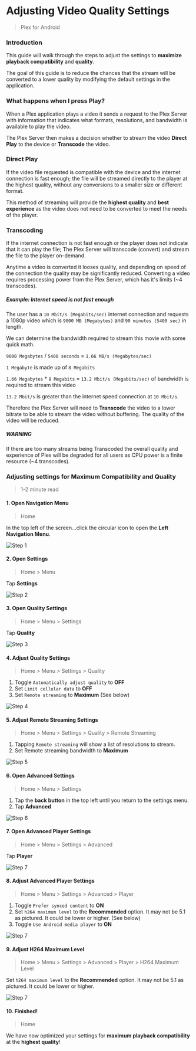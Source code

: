 # Adjusting Video Quality Settings
> Plex for Android

### Introduction
This guide will walk through the steps to adjust the settings to **maximize playback compatibility** and **quality**. 

The goal of this guide is to reduce the chances that the stream will be converted to a lower quality by modifying the default settings in the application.


### What happens when I press Play?

When a Plex application plays a video it sends a request to the Plex Server with information that indicates what formats, resolutions, and bandwidth is available to play the video. 

The Plex Server then makes a decision whether to stream the video **Direct Play** to the device or **Transcode** the video.


### Direct Play
If the video file requested is compatible with the device and the internet connection is fast enough; the file will be streamed directly to the player at the highest quality, without any conversions to a smaller size or different format. 

This method of streaming will provide the **highest quality** and **best experience** as the video does not need to be converted to meet the needs of the player.


### Transcoding

If the internet connection is not fast enough or the player does not indicate that it can play the file; The Plex Server will transcode (convert) and stream the file to the player on-demand. 

Anytime a video is converted it looses quality, and depending on speed of the connection the quality may be significantly reduced. Converting a video requires processing power from the Plex Server, which has it's limits (~4 transcodes).


##### Example: Internet speed is not fast enough

The user has a `10 Mbit/s (Megabits/sec)` internet connection and requests a 1080p video which is `9000 MB (Megabytes)` and `90 minutes (5400 sec)` in length. 

We can determine the bandwidth required to stream this movie with some quick math. 

`9000 Megabytes` / `5400 seconds` = `1.66 MB/s (Megabytes/sec)`

`1 Megabyte` is made up of `8 Megabits`

`1.66 Megabytes` * `8 Megabits` = `13.2 Mbit/s (Megabits/sec)` of bandwidth is required to stream this video

`13.2 Mbit/s` is greater than the internet speed connection at `10 Mbit/s`.

Therefore the Plex Server will need to **Transcode** the video to a lower bitrate to be able to stream the video without buffering. The quality of the video will be reduced.


##### WARNING

If there are too many streams being Transcoded the overall quality and experience of Plex will be degraded for all users as CPU power is a finite resource (~4 transcodes).


### Adjusting settings for Maximum Compatibility and Quality

> 1-2 minute read

#### 1. Open Navigation Menu
> Home

In the top left of the screen...click the circular icon to open the **Left Navigation Menu**. 

![Step 1](./img/0.png "Step 1")

#### 2. Open Settings
> Home > Menu

Tap **Settings**

![Step 2](./img/1.png "Step 2")


#### 3. Open Quality Settings
> Home > Menu > Settings 

Tap **Quality**

![Step 3](./img/2.png "Step 3")


#### 4. Adjust Quality Settings
> Home > Menu > Settings > Quality

1. Toggle `Automatically adjust quality` to **OFF**
2. Set `Limit cellular data` to **OFF**
3. Set `Remote streaming` to **Maximum** (See below)


![Step 4](./img/3.png "Step 4")


#### 5. Adjust Remote Streaming Settings
> Home > Menu > Settings > Quality > Remote Streaming

1. Tapping `Remote streaming` will show a list of resolutions to stream.  
2. Set Remote streaming bandwidth to **Maximum**

![Step 5](./img/4.png "Step 5")

#### 6. Open Advanced Settings
> Home > Menu > Settings
1. Tap the **back button** in the top left until you return to the settings menu.
2. Tap **Advanced**

![Step 6](./img/5.png "Step 6")


#### 7. Open Advanced Player Settings
> Home > Menu > Settings > Advanced

Tap **Player**

![Step 7](./img/6.png "Step 7")


#### 8. Adjust Advanced Player Settings
> Home > Menu > Settings > Advanced > Player

1. Toggle `Prefer synced content` to **ON**
2. Set `h264 maximum level` to the **Recommended** option. It may not be 5.1 as pictured. It could be lower or higher. (See below)
3. Toggle `Use Android media player` to **ON**

![Step 7](./img/7.png "Step 7")

#### 9. Adjust H264 Maximum Level
> Home > Menu > Settings > Advanced > Player > H264 Maximum Level

Set `h264 maximum level` to the **Recommended** option. It may not be 5.1 as pictured. It could be lower or higher.

![Step 7](./img/8.png "Step 7")

#### 10. Finished!
> Home

We have now optimized your settings for **maximum playback compatibility** at the **highest quality**!

